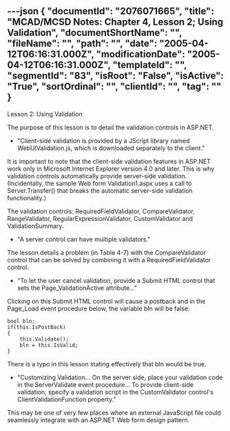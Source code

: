 ---json
{
  "documentId": "2076071665",
  "title": "MCAD/MCSD Notes: Chapter 4, Lesson 2; Using Validation",
  "documentShortName": "",
  "fileName": "",
  "path": "",
  "date": "2005-04-12T06:16:31.000Z",
  "modificationDate": "2005-04-12T06:16:31.000Z",
  "templateId": "",
  "segmentId": "83",
  "isRoot": "False",
  "isActive": "True",
  "sortOrdinal": "",
  "clientId": "",
  "tag": ""
}
---

Lesson 2: Using Validation

The purpose of this lesson is to detail the validation controls in ASP.NET.

* &quot;Client-side validation is provided by a JScript library named WebUIValidation.js, which is downloaded separately to the client.&quot;

It is important to note that the client-side validation features in ASP.NET work only in Microsoft Internet Explorer version 4.0 and later. This is why validation controls automatically provide server-side validation. (Incidentally, the sample Web form Validation1.aspx uses a call to Server.Transfer() that breaks the automatic server-side validation functionality.)

The validation controls: RequiredFieldValidator, CompareValidator, RangeValidator, RegularExpressionValidator, CustomValidator and ValidationSummary.

* &quot;A server control can have multiple validators.&quot;

The lesson details a problem (in Table 4-7) with the CompareValidator control that can be solved by combining it with a RequiredFieldValidator control.

* &quot;To let the user cancel validation, provide a Submit HTML control that sets the Page_ValidationActive attribute...&quot;

Clicking on this Submit HTML control will cause a postback and in the Page_Load event procedure below, the variable bln will be false:

    bool bln;
    if(this.IsPostBack)
    {
        this.Validate();
        bln = this.IsValid;
    }

There is a typo in this lesson stating effectively that bln would be true.

* &quot;Customizing Validation... On the server side, place your validation code in the ServerValidate event procedure... To provide client-side validation, specify a validation script in the CustomValidator control's ClientValidationFunction property.&quot;

This may be one of very few places where an external JavaScript file could seamlessly integrate with an ASP.NET Web form design pattern.
